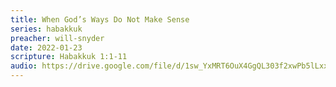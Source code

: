```yaml
---
title: When God’s Ways Do Not Make Sense
series: habakkuk
preacher: will-snyder
date: 2022-01-23
scripture: Habakkuk 1:1-11
audio: https://drive.google.com/file/d/1sw_YxMRT6OuX4GgQL303f2xwPb5lLxxN/view
---
```

